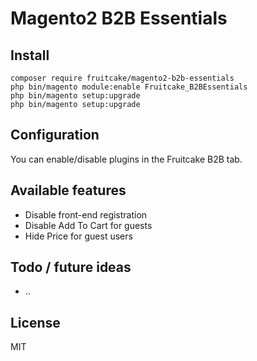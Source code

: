# Magento2 B2B Essentials

## Install

```
composer require fruitcake/magento2-b2b-essentials
php bin/magento module:enable Fruitcake_B2BEssentials
php bin/magento setup:upgrade
php bin/magento setup:upgrade
```

## Configuration

You can enable/disable plugins in the Fruitcake B2B tab.

## Available features
 
 - Disable front-end registration
 - Disable Add To Cart for guests
 - Hide Price for guest users
 
## Todo / future ideas

 - ..
 
## License

MIT
